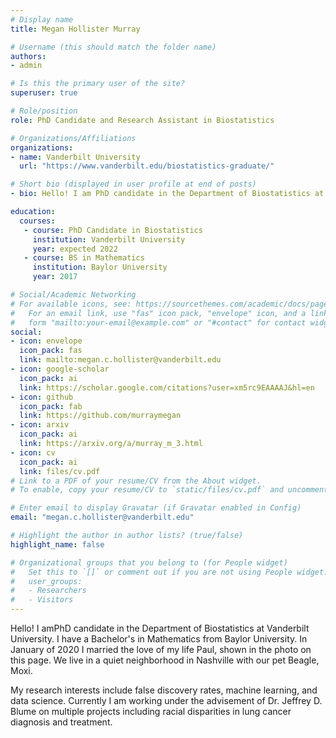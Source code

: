 ```yaml
---
# Display name
title: Megan Hollister Murray

# Username (this should match the folder name)
authors:
- admin

# Is this the primary user of the site?
superuser: true

# Role/position
role: PhD Candidate and Research Assistant in Biostatistics 

# Organizations/Affiliations
organizations:
- name: Vanderbilt University
  url: "https://www.vanderbilt.edu/biostatistics-graduate/"

# Short bio (displayed in user profile at end of posts)
- bio: Hello! I am PhD candidate in the Department of Biostatistics at Vanderbilt University. I have a Bachelor's in Mathematics from Baylor University. In January of 2020 I married the love of my life Paul, shown in the photo on this page. We live in a quiet neighborhood in Nashville with our pet Beagle, Moxi. My research interests include false discovery rates, machine learning, and data science. Currently I am working on multiple projects including racial disparities in lung cancer diagnosis and treatment. 

education:
  courses:
   - course: PhD Candidate in Biostatistics
     institution: Vanderbilt University
     year: expected 2022  
   - course: BS in Mathematics
     institution: Baylor University
     year: 2017

# Social/Academic Networking
# For available icons, see: https://sourcethemes.com/academic/docs/page-builder/#icons
#   For an email link, use "fas" icon pack, "envelope" icon, and a link in the
#   form "mailto:your-email@example.com" or "#contact" for contact widget.
social:
- icon: envelope
  icon_pack: fas
  link: mailto:megan.c.hollister@vanderbilt.edu
- icon: google-scholar
  icon_pack: ai
  link: https://scholar.google.com/citations?user=xm5rc9EAAAAJ&hl=en
- icon: github
  icon_pack: fab
  link: https://github.com/murraymegan
- icon: arxiv
  icon_pack: ai
  link: https://arxiv.org/a/murray_m_3.html
- icon: cv
  icon_pack: ai
  link: files/cv.pdf
# Link to a PDF of your resume/CV from the About widget.
# To enable, copy your resume/CV to `static/files/cv.pdf` and uncomment the lines below.

# Enter email to display Gravatar (if Gravatar enabled in Config)
email: "megan.c.hollister@vanderbilt.edu"

# Highlight the author in author lists? (true/false)
highlight_name: false

# Organizational groups that you belong to (for People widget)
#   Set this to `[]` or comment out if you are not using People widget.
#   user_groups:
#   - Researchers
#   - Visitors
---
```


Hello! I amPhD candidate in the Department of Biostatistics at Vanderbilt University. I have a Bachelor's in Mathematics from Baylor University. In January of 2020 I married the love of my life Paul, shown in the photo on this page. We live in a quiet neighborhood in Nashville with our pet Beagle, Moxi. 

My research interests include false discovery rates, machine learning, and data science. Currently I am working under the advisement of Dr. Jeffrey D. Blume on multiple projects including racial disparities in lung cancer diagnosis and treatment. 
